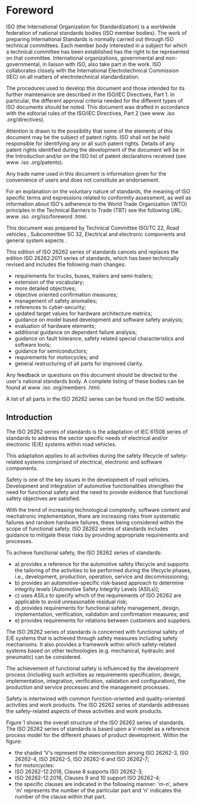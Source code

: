 # Foreword

ISO (the International Organization for Standardization) is a worldwide federation of national standards bodies (ISO member bodies). The work of preparing International Standards is normally carried out through ISO technical committees. Each member body interested in a subject for which a technical committee  has  been  established  has  the  right  to  be  represented  on  that  committee.  International organizations, governmental and non-governmental, in liaison with ISO, also take part in the work. ISO  collaborates  closely  with  the  International  Electrotechnical  Commission  (IEC)  on  all  matters  of electrotechnical standardization.

The procedures used to develop this document and those intended for its further maintenance are described in the ISO/IEC Directives, Part 1. In particular, the different approval criteria needed for the different types of ISO documents should be noted. This document was drafted in accordance with the editorial rules of the ISO/IEC Directives, Part 2 (see www  .iso  .org/directives).

Attention is drawn to the possibility that some of the elements of this document may be the subject of patent rights. ISO shall not be held responsible for identifying any or all such patent rights. Details of any patent rights identified during the development of the document will be in the Introduction and/or on the ISO list of patent declarations received (see www  .iso  .org/patents).

Any trade name used in this document is information given for the convenience of users and does not constitute an endorsement.

For  an  explanation  on  the  voluntary  nature  of  standards,  the  meaning  of  ISO  specific  terms  and expressions  related  to  conformity  assessment,  as  well  as  information  about  ISO's  adherence  to  the World Trade Organization (WTO) principles in the Technical Barriers to Trade (TBT) see the following URL: www  .iso  .org/iso/foreword  .html.

This document was prepared by Technical Committee ISO/TC 22, Road vehicles ,  Subcommittee SC 32, Electrical and electronic components and general system aspects .

This edition of ISO 26262 series of standards cancels and replaces the edition ISO 26262:2011 series of standards, which has been technically revised and includes the following main changes:

-  requirements for trucks, buses, trailers and semi-trailers;
-  extension of the vocabulary;
-  more detailed objectives;
-  objective oriented confirmation measures;
-  management of safety anomalies;
-  references to cyber-security;
-  updated target values for hardware architecture metrics;
-  guidance on model based development and software safety analysis;
-  evaluation of hardware elements;
-  additional guidance on dependent failure analysis;
-  guidance on fault tolerance, safety related special characteristics and software tools;
-  guidance for semiconductors;
-  requirements for motorcycles; and
-  general restructuring of all parts for improved clarity.

Any feedback or questions on this document should be directed to the user's national standards body. A complete listing of these bodies can be found at www  .iso  .org/members  .html.

A list of all parts in the ISO 26262 series can be found on the ISO website.

## Introduction

The ISO 26262 series of standards is the adaptation of IEC 61508 series of standards to address the sector specific needs of electrical and/or electronic (E/E) systems within road vehicles.

This adaptation applies to all activities during the safety lifecycle of safety-related systems comprised of electrical, electronic and software components.

Safety is  one  of  the  key  issues  in  the  development  of  road  vehicles.  Development  and  integration  of automotive functionalities strengthen the need for functional safety and the need to provide evidence that functional safety objectives are satisfied.

With the trend of increasing technological complexity, software content and mechatronic implementation, there are increasing risks from systematic failures and random hardware failures, these being considered within the scope of functional safety. ISO 26262 series of standards includes guidance to mitigate these risks by providing appropriate requirements and processes.

To achieve functional safety, the ISO 26262 series of standards:

- a) provides a reference for the automotive safety lifecycle and supports the tailoring of the activities to be performed during the lifecycle phases, i.e., development, production, operation, service and decommissioning;
- b) provides  an  automotive-specific  risk-based  approach  to  determine  integrity  levels  [Automotive Safety Integrity Levels (ASILs)];
- c) uses ASILs to specify which of the requirements of ISO 26262 are applicable to avoid unreasonable residual risk;
- d) provides  requirements  for  functional  safety  management,  design,  implementation,  verification, validation and confirmation measures; and
- e) provides requirements for relations between customers and suppliers.

The ISO 26262 series of standards is concerned with functional safety of E/E systems that is achieved through  safety  measures  including  safety  mechanisms.  It  also  provides  a  framework  within  which safety-related systems based on other technologies (e.g. mechanical, hydraulic and pneumatic) can be considered.

The  achievement  of  functional  safety  is  influenced  by  the  development  process  (including  such activities  as  requirements  specification,  design,  implementation,  integration,  verification,  validation and configuration), the production and service processes and the management processes.

Safety  is  intertwined  with  common  function-oriented  and  quality-oriented  activities  and  work products. The ISO 26262 series of standards addresses the safety-related aspects of these activities and work products.

Figure 1 shows the overall structure of the ISO 26262 series of standards. The ISO 26262 series of standards is based upon a V-model as a reference process model for the different phases of product development. Within the figure:

-  the  shaded  'V's  represent  the  interconnection  among  ISO  26262-3,  ISO  26262-4,  ISO  26262-5, ISO 26262-6 and ISO 26262-7;
-  for motorcycles:
-  ISO 26262-12:2018, Clause 8 supports ISO 26262-3;
-  ISO 26262-12:2018, Clauses 9 and 10 support ISO 26262-4;
-  the specific clauses are indicated in the following manner: 'm-n', where 'm' represents the number of the particular part and 'n' indicates the number of the clause within that part.
